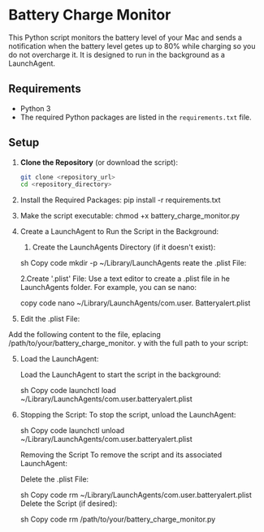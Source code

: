 # Battery Charge Monitor

This Python script monitors the battery level of your Mac and sends a notification when the battery level getes up to 80% while charging so you do not overcharge it.
It is designed to run in the background as a LaunchAgent.

## Requirements

- Python 3
- The required Python packages are listed in the `requirements.txt` file.

## Setup

1. **Clone the Repository** (or download the script):

   ```sh
   git clone <repository_url>
   cd <repository_directory>

2. Install the Required Packages:
   pip install -r requirements.txt

3. Make the script executable:
   chmod +x battery_charge_monitor.py

4. Create a LaunchAgent to Run the Script in    the Background:

   1. Create the LaunchAgents Directory (if it     doesn't exist):

   sh
      Copy code
      mkdir -p ~/Library/LaunchAgents
      reate the .plist File:

   2.Create '.plist' File:
      Use a text editor to create a .plist file in    he LaunchAgents folder. For example, you can   se nano:

   
      copy code
      nano ~/Library/LaunchAgents/com.user.     Batteryalert.plist
  3. Edit the .plist File:

   Add the following content to the file,    eplacing /path/to/your/battery_charge_monitor. y with the full path to your script:

5. Load the LaunchAgent:

   Load the LaunchAgent to start the script in the background:

   sh
   Copy code
   launchctl load ~/Library/LaunchAgents/com.user.batteryalert.plist

6. Stopping the Script:
   To stop the script, unload the LaunchAgent:

   sh
   Copy code
   launchctl unload ~/Library/LaunchAgents/com.user.batteryalert.plist

   Removing the Script
   To remove the script and its associated LaunchAgent:

   Delete the .plist File:

   sh
   Copy code
   rm ~/Library/LaunchAgents/com.user.batteryalert.plist
   Delete the Script (if desired):

   sh
   Copy code
   rm /path/to/your/battery_charge_monitor.py
